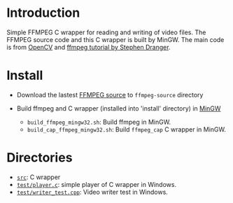 Introduction
=======

Simple FFMPEG C wrapper for reading and writing of video files.
The FFMPEG source code and this C wrapper is built by MinGW.
The main code is from [OpenCV](http://www.opencv.org) and [ffmpeg tutorial by Stephen Dranger](http://dranger.com/ffmpeg/).


Install
=======

* Download the lastest [FFMPEG source](http://www.ffmpeg.org/download.html) to `ffmpeg-source` directory
* Build ffmpeg and C wrapper (installed into 'install' directory) in [MinGW](http://www.mingw.org/)

    - `build_ffmpeg_mingw32.sh`: Build ffmpeg in MinGW.
    - `build_cap_ffmpeg_mingw32.sh`: Build `ffmpeg_cap` C wrapper in MinGW.


Directories
===========

- [`src`](src): C wrapper
- [`test/player.c`](test/player.c): simple player of C wrapper in Windows.
- [`test/writer_test.cpp`](test/writer_test.cpp): Video writer test in Windows.

